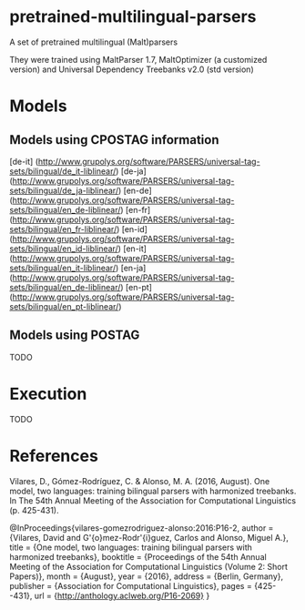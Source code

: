 # pretrained-multilingual-parsers
A set of pretrained multilingual (Malt)parsers

They were trained using MaltParser 1.7, MaltOptimizer (a customized version) and Universal Dependency Treebanks v2.0 (std version)

# Models

## Models using CPOSTAG information

[de-it] (http://www.grupolys.org/software/PARSERS/universal-tag-sets/bilingual/de_it-liblinear/)
[de-ja] (http://www.grupolys.org/software/PARSERS/universal-tag-sets/bilingual/de_ja-liblinear/)
[en-de] (http://www.grupolys.org/software/PARSERS/universal-tag-sets/bilingual/en_de-liblinear/)
[en-fr] (http://www.grupolys.org/software/PARSERS/universal-tag-sets/bilingual/en_fr-liblinear/)
[en-id] (http://www.grupolys.org/software/PARSERS/universal-tag-sets/bilingual/en_id-liblinear/)
[en-it] (http://www.grupolys.org/software/PARSERS/universal-tag-sets/bilingual/en_it-liblinear/)
[en-ja] (http://www.grupolys.org/software/PARSERS/universal-tag-sets/bilingual/en_de-liblinear/)
[en-pt] (http://www.grupolys.org/software/PARSERS/universal-tag-sets/bilingual/en_pt-liblinear/)


## Models using POSTAG

TODO

# Execution

TODO


# References

Vilares, D., Gómez-Rodríguez, C. & Alonso, M. A. (2016, August). One model, two languages: training bilingual parsers with harmonized treebanks. In The 54th Annual Meeting of the Association for Computational Linguistics (p. 425-431).


@InProceedings{vilares-gomezrodriguez-alonso:2016:P16-2,
  author    = {Vilares, David  and  G\'{o}mez-Rodr\'{i}guez, Carlos  and  Alonso, Miguel A.},
  title     = {One model, two languages: training bilingual parsers with harmonized treebanks},
  booktitle = {Proceedings of the 54th Annual Meeting of the Association for Computational Linguistics (Volume 2: Short Papers)},
  month     = {August},
  year      = {2016},
  address   = {Berlin, Germany},
  publisher = {Association for Computational Linguistics},
  pages     = {425--431},
  url       = {http://anthology.aclweb.org/P16-2069}
}


